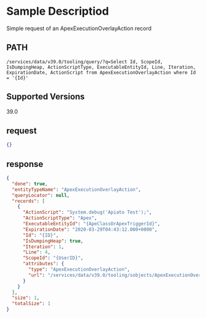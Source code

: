 # Sample Descriptiod
Simple request of an ApexExecutionOverlayAction record

## PATH
```
/services/data/v39.0/tooling/query/?q=Select Id, ScopeId, IsDumpingHeap, ActionScriptType, ExecutableEntityId, Line, Iteration, ExpirationDate, ActionScript from ApexExecutionOverlayAction where Id = '{Id}'
```
## Supported Versions
39.0

## request
 ```json
 {}
```

## response
```json
{
  "done": true,
  "entityTypeName": "ApexExecutionOverlayAction",
  "queryLocator": null,
  "records": [
    {
      "ActionScript": "System.debug('Apiato Test');",
      "ActionScriptType": "Apex",
      "ExecutableEntityId": "{ApeClassOrApexTriggerId}",
      "ExpirationDate": "2020-03-29T04:43:12.000+0000",
      "Id": "{ID}",
      "IsDumpingHeap": true,
      "Iteration": 1,
      "Line": 4,
      "ScopeId": "{UserID}",
      "attributes": {
        "type": "ApexExecutionOverlayAction",
        "url": "/services/data/v39.0/tooling/sobjects/ApexExecutionOverlayAction/{ID}"
      }
    }
  ],
  "size": 1,
  "totalSize": 1
}
```
